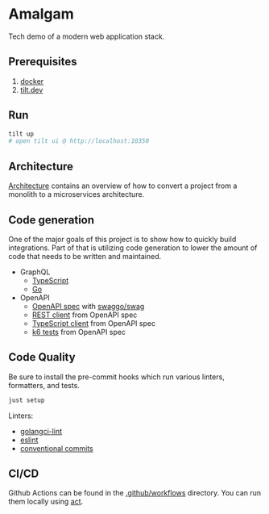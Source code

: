 # Amalgam

Tech demo of a modern web application stack.

## Prerequisites

1. [docker](https://docs.docker.com/get-docker/)
2. [tilt.dev](https://tilt.dev/)

## Run

```sh
tilt up
# open tilt ui @ http://localhost:10350
```

## Architecture

[Architecture](./docs/architecture.md) contains an overview of how to convert a project from a monolith to a microservices architecture.

## Code generation

One of the major goals of this project is to show how to quickly build integrations. Part of that is utilizing code generation to lower the amount of code that needs to be written and maintained.

- GraphQL
  - [TypeScript](https://github.com/ericbutera/amalgam/blob/9528beb51c6b2affa3b6bd1622ca666983148fc4/ui/app/generated/graphql.ts#L204-L225)
  - [Go](https://github.com/ericbutera/amalgam/blob/9528beb51c6b2affa3b6bd1622ca666983148fc4/pkg/clients/graphql/graphql.gen.go)
- OpenAPI
  - [OpenAPI spec](./api/docs/swagger.yaml) with [swaggo/swag](https://github.com/swaggo/swag)
  - [REST client](./pkg/client/README.md) from OpenAPI spec
  - [TypeScript client](./ui/app/lib/client/) from OpenAPI spec
  - [k6 tests](./k6/README.md) from OpenAPI spec

## Code Quality

Be sure to install the pre-commit hooks which run various linters, formatters, and tests.

```sh
just setup
```

Linters:

- [golangci-lint](https://golangci-lint.run/)
- [eslint](https://eslint.org/)
- [conventional commits](https://www.conventionalcommits.org/en/v1.0.0/)

## CI/CD

Github Actions can be found in the [.github/workflows](./.github/workflows) directory. You can run them locally using [act](https://github.com/nektos/act).
